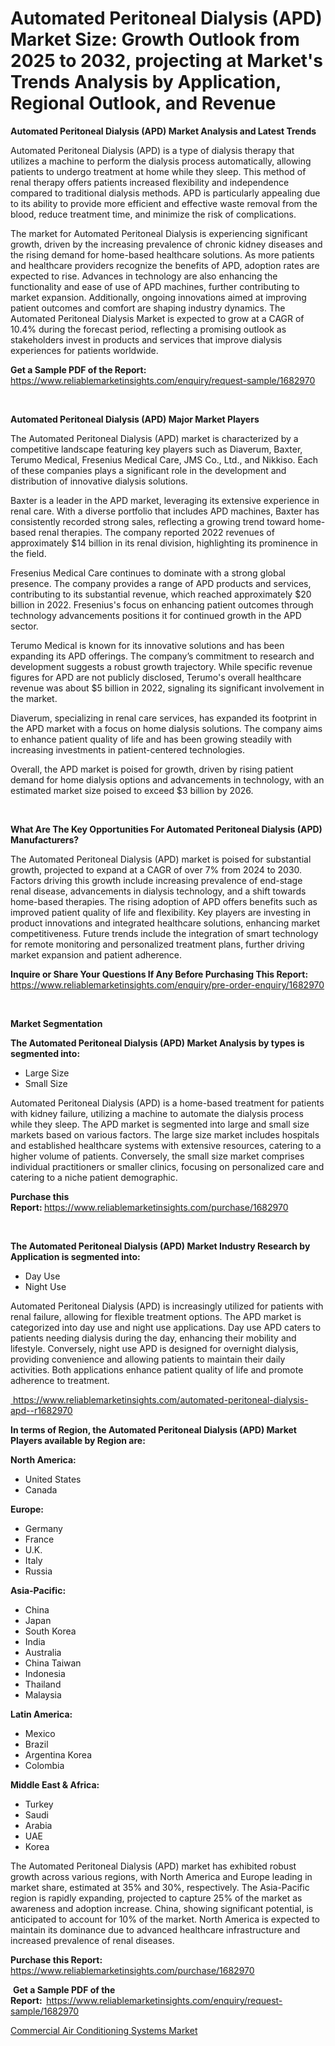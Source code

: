 <p><h1>Automated Peritoneal Dialysis (APD) Market Size: Growth Outlook from 2025 to 2032, projecting at Market's Trends Analysis by Application, Regional Outlook, and Revenue</h1></p><p><strong>Automated Peritoneal Dialysis (APD) Market Analysis and Latest Trends</strong></p>
<p><p>Automated Peritoneal Dialysis (APD) is a type of dialysis therapy that utilizes a machine to perform the dialysis process automatically, allowing patients to undergo treatment at home while they sleep. This method of renal therapy offers patients increased flexibility and independence compared to traditional dialysis methods. APD is particularly appealing due to its ability to provide more efficient and effective waste removal from the blood, reduce treatment time, and minimize the risk of complications.</p><p>The market for Automated Peritoneal Dialysis is experiencing significant growth, driven by the increasing prevalence of chronic kidney diseases and the rising demand for home-based healthcare solutions. As more patients and healthcare providers recognize the benefits of APD, adoption rates are expected to rise. Advances in technology are also enhancing the functionality and ease of use of APD machines, further contributing to market expansion. Additionally, ongoing innovations aimed at improving patient outcomes and comfort are shaping industry dynamics. The Automated Peritoneal Dialysis Market is expected to grow at a CAGR of 10.4% during the forecast period, reflecting a promising outlook as stakeholders invest in products and services that improve dialysis experiences for patients worldwide.</p></p>
<p><strong>Get a Sample PDF of the Report:&nbsp;</strong> <a href="https://www.reliablemarketinsights.com/enquiry/request-sample/1682970?utm_campaign=3064&utm_medium=2&utm_source=Github&utm_content=ia&utm_term=26032025&utm_id=automated-peritoneal-dialysis-apd">https://www.reliablemarketinsights.com/enquiry/request-sample/1682970</a></p>
<p>&nbsp;</p>
<p><strong>Automated Peritoneal Dialysis (APD) Major Market Players</strong></p>
<p><p>The Automated Peritoneal Dialysis (APD) market is characterized by a competitive landscape featuring key players such as Diaverum, Baxter, Terumo Medical, Fresenius Medical Care, JMS Co., Ltd., and Nikkiso. Each of these companies plays a significant role in the development and distribution of innovative dialysis solutions.</p><p>Baxter is a leader in the APD market, leveraging its extensive experience in renal care. With a diverse portfolio that includes APD machines, Baxter has consistently recorded strong sales, reflecting a growing trend toward home-based renal therapies. The company reported 2022 revenues of approximately $14 billion in its renal division, highlighting its prominence in the field.</p><p>Fresenius Medical Care continues to dominate with a strong global presence. The company provides a range of APD products and services, contributing to its substantial revenue, which reached approximately $20 billion in 2022. Fresenius's focus on enhancing patient outcomes through technology advancements positions it for continued growth in the APD sector.</p><p>Terumo Medical is known for its innovative solutions and has been expanding its APD offerings. The company’s commitment to research and development suggests a robust growth trajectory. While specific revenue figures for APD are not publicly disclosed, Terumo's overall healthcare revenue was about $5 billion in 2022, signaling its significant involvement in the market.</p><p>Diaverum, specializing in renal care services, has expanded its footprint in the APD market with a focus on home dialysis solutions. The company aims to enhance patient quality of life and has been growing steadily with increasing investments in patient-centered technologies.</p><p>Overall, the APD market is poised for growth, driven by rising patient demand for home dialysis options and advancements in technology, with an estimated market size poised to exceed $3 billion by 2026.</p></p>
<p>&nbsp;</p>
<p><strong>What Are The Key Opportunities For Automated Peritoneal Dialysis (APD) Manufacturers?</strong></p>
<p><p>The Automated Peritoneal Dialysis (APD) market is poised for substantial growth, projected to expand at a CAGR of over 7% from 2024 to 2030. Factors driving this growth include increasing prevalence of end-stage renal disease, advancements in dialysis technology, and a shift towards home-based therapies. The rising adoption of APD offers benefits such as improved patient quality of life and flexibility. Key players are investing in product innovations and integrated healthcare solutions, enhancing market competitiveness. Future trends include the integration of smart technology for remote monitoring and personalized treatment plans, further driving market expansion and patient adherence.</p></p>
<p><strong>Inquire or Share Your Questions If Any Before Purchasing This Report:</strong> <a href="https://www.reliablemarketinsights.com/enquiry/pre-order-enquiry/1682970?utm_campaign=3064&utm_medium=2&utm_source=Github&utm_content=ia&utm_term=26032025&utm_id=automated-peritoneal-dialysis-apd">https://www.reliablemarketinsights.com/enquiry/pre-order-enquiry/1682970</a></p>
<p>&nbsp;</p>
<p><strong>Market Segmentation</strong></p>
<p><strong>The Automated Peritoneal Dialysis (APD) Market Analysis by types is segmented into:</strong></p>
<p><ul><li>Large Size</li><li>Small Size</li></ul></p>
<p><p>Automated Peritoneal Dialysis (APD) is a home-based treatment for patients with kidney failure, utilizing a machine to automate the dialysis process while they sleep. The APD market is segmented into large and small size markets based on various factors. The large size market includes hospitals and established healthcare systems with extensive resources, catering to a higher volume of patients. Conversely, the small size market comprises individual practitioners or smaller clinics, focusing on personalized care and catering to a niche patient demographic.</p></p>
<p><strong>Purchase this Report:&nbsp;</strong><a href="https://www.reliablemarketinsights.com/purchase/1682970?utm_campaign=3064&utm_medium=2&utm_source=Github&utm_content=ia&utm_term=26032025&utm_id=automated-peritoneal-dialysis-apd">https://www.reliablemarketinsights.com/purchase/1682970</a></p>
<p>&nbsp;</p>
<p><strong>The Automated Peritoneal Dialysis (APD) Market Industry Research by Application is segmented into:</strong></p>
<p><ul><li>Day Use</li><li>Night Use</li></ul></p>
<p><p>Automated Peritoneal Dialysis (APD) is increasingly utilized for patients with renal failure, allowing for flexible treatment options. The APD market is categorized into day use and night use applications. Day use APD caters to patients needing dialysis during the day, enhancing their mobility and lifestyle. Conversely, night use APD is designed for overnight dialysis, providing convenience and allowing patients to maintain their daily activities. Both applications enhance patient quality of life and promote adherence to treatment.</p></p>
<p><a href="https://www.reliablemarketinsights.com/automated-peritoneal-dialysis-apd--r1682970?utm_campaign=3064&utm_medium=2&utm_source=Github&utm_content=ia&utm_term=26032025&utm_id=automated-peritoneal-dialysis-apd">&nbsp;https://www.reliablemarketinsights.com/automated-peritoneal-dialysis-apd--r1682970</a></p>
<p><strong>In terms of Region, the Automated Peritoneal Dialysis (APD) Market Players available by Region are:</strong></p>
<p>
    <p> <strong> North America: </strong>
        <ul>
            <li>United States</li>
            <li>Canada</li>
        </ul>
        </p> 
    <p> <strong> Europe: </strong>
        <ul>
            <li>Germany</li>
            <li>France</li>
            <li>U.K.</li>
            <li>Italy</li>
            <li>Russia</li>
        </ul>
        </p> 
    <p> <strong> Asia-Pacific: </strong>
        <ul>
            <li>China</li>
            <li>Japan</li>
            <li>South Korea</li>
            <li>India</li>
            <li>Australia</li>
            <li>China Taiwan</li>
            <li>Indonesia</li>
            <li>Thailand</li>
            <li>Malaysia</li>
        </ul>
        </p> 
    <p> <strong> Latin America: </strong>
        <ul>
            <li>Mexico</li>
            <li>Brazil</li>
            <li>Argentina Korea</li>
            <li>Colombia</li>
        </ul>
        </p> 
    <p> <strong> Middle East & Africa: </strong>
        <ul>
            <li>Turkey</li>
            <li>Saudi</li>
            <li>Arabia</li>
            <li>UAE</li>
            <li>Korea</li>
        </ul>
    </p>
    </p>
<p><p>The Automated Peritoneal Dialysis (APD) market has exhibited robust growth across various regions, with North America and Europe leading in market share, estimated at 35% and 30%, respectively. The Asia-Pacific region is rapidly expanding, projected to capture 25% of the market as awareness and adoption increase. China, showing significant potential, is anticipated to account for 10% of the market. North America is expected to maintain its dominance due to advanced healthcare infrastructure and increased prevalence of renal diseases.</p></p>
<p><strong>Purchase this Report: </strong><a href="https://www.reliablemarketinsights.com/purchase/1682970?utm_campaign=3064&utm_medium=2&utm_source=Github&utm_content=ia&utm_term=26032025&utm_id=automated-peritoneal-dialysis-apd">https://www.reliablemarketinsights.com/purchase/1682970</a></p>
<p>&nbsp;<strong>Get a Sample PDF of the Report:&nbsp;&nbsp;</strong><a href="https://www.reliablemarketinsights.com/enquiry/request-sample/1682970?utm_campaign=3064&utm_medium=2&utm_source=Github&utm_content=ia&utm_term=26032025&utm_id=automated-peritoneal-dialysis-apd">https://www.reliablemarketinsights.com/enquiry/request-sample/1682970</a></p>
<p><strong></strong></p>
<p><p><a href="https://github.com/usraceby/Market-Research-Report-List-1/blob/main/commercial-air-conditioning-systems-market.md?utm_campaign=3064&utm_medium=2&utm_source=Github&utm_content=ia&utm_term=26032025&utm_id=automated-peritoneal-dialysis-apd">Commercial Air Conditioning Systems Market</a></p></p>